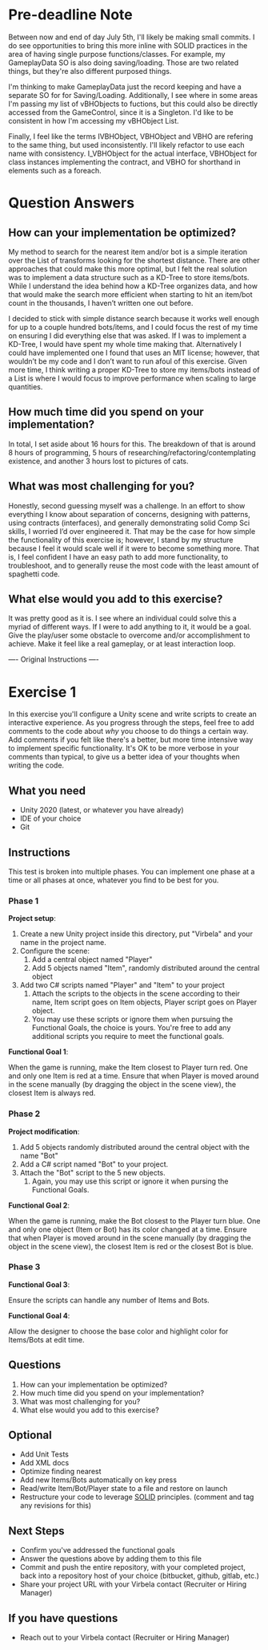 # Pre-deadline Note #

Between now and end of day July 5th, I'll likely be making small commits. I do see opportunities to bring this more inline with SOLID practices in the area of having single purpose functions/classes. For example, my GameplayData SO is also doing saving/loading. Those are two related things, but they're also different purposed things.

I'm thinking to make GameplayData just the record keeping and have a separate SO for for Saving/Loading. Additionally, I see where in some areas I'm passing my list of vBHObjects to fuctions, but this could also be directly accessed from the GameControl, since it is a Singleton. I'd like to be consistent in how I'm accessing my vBHObject List.

Finally, I feel like the terms IVBHObject, VBHObject and VBHO are refering to the same thing, but used inconsistently. I'll likely refactor to use each name with consistency. I_VBHObject for the actual interface, VBHObject for class instances implementing the contract, and VBHO for shorthand in elements such as a foreach.

# Question Answers #

## How can your implementation be optimized? ##

My method to search for the nearest item and/or bot is a simple iteration over the List of transforms looking for the shortest distance. There are other approaches that could make this more optimal, but I felt the real solution was to implement a data structure such as a KD-Tree to store items/bots. While I understand the idea behind how a KD-Tree organizes data, and how that would make the search more efficient when starting to hit an item/bot count in the thousands, I haven’t written one out before. 

I decided to stick with simple distance search because it works well enough for up to a couple hundred bots/items, and I could focus the rest of my time on ensuring I did everything else that was asked. If I was to implement a KD-Tree, I would have spent my whole time making that. Alternatively I could have implemented one I found that uses an MIT license; however, that wouldn’t be my code and I don’t want to run afoul of this exercise. Given more time, I think writing a proper KD-Tree to store my items/bots instead of a List is where I would focus to improve performance when scaling to large quantities.

## How much time did you spend on your implementation? ##

In total, I set aside about 16 hours for this. The breakdown of that is around 8 hours of programming, 5 hours of researching/refactoring/contemplating existence, and another 3 hours lost to pictures of cats.

## What was most challenging for you? ##

Honestly, second guessing myself was a challenge. In an effort to show everything I know about separation of concerns, designing with patterns, using contracts (interfaces), and generally demonstrating solid Comp Sci skills, I worried I’d over engineered it. That may be the case for how simple the functionality of this exercise is; however, I stand by my structure because I feel it would scale well if it were to become something more. That is, I feel confident I have an easy path to add more functionality, to troubleshoot, and to generally reuse the most code with the least amount of spaghetti code.

## What else would you add to this exercise? ##

It was pretty good as it is. I see where an individual could solve this a myriad of different ways. If I were to add anything to it, it would be a goal. Give the play/user some obstacle to overcome and/or accomplishment to achieve. Make it feel like a real gameplay, or at least interaction loop.

—- Original Instructions —-

# Exercise 1 #

In this exercise you'll configure a Unity scene and write scripts to create an interactive experience. As you progress through the steps, feel free to add comments to the code about *why* you choose to do things a certain way. Add comments if you felt like there's a better, but more time intensive way to implement specific functionality. It's OK to be more verbose in your comments than typical, to give us a better idea of your thoughts when writing the code.

## What you need ##

* Unity 2020 (latest, or whatever you have already)
* IDE of your choice
* Git

## Instructions ##

This test is broken into multiple phases. You can implement one phase at a time or all phases at once, whatever you find to be best for you.

### Phase 1 ###

**Project setup**:

 1. Create a new Unity project inside this directory, put "Virbela" and your name in the project name.
 1. Configure the scene:
     1. Add a central object named "Player"
     1. Add 5 objects named "Item", randomly distributed around the central object
 1. Add two C# scripts named "Player" and "Item" to your project
     1. Attach the scripts to the objects in the scene according to their name, Item script goes on Item objects, Player script goes on Player object.
     1. You may use these scripts or ignore them when pursuing the Functional Goals, the choice is yours. You're free to add any additional scripts you require to meet the functional goals.

**Functional Goal 1**:

When the game is running, make the Item closest to Player turn red. One and only one Item is red at a time. Ensure that when Player is moved around in the scene manually (by dragging the object in the scene view), the closest Item is always red.

### Phase 2 ###

**Project modification**:

 1. Add 5 objects randomly distributed around the central object with the name "Bot"
 1. Add a C# script named "Bot" to your project.
 1. Attach the "Bot" script to the 5 new objects.
     1. Again, you may use this script or ignore it when pursing the Functional Goals.

**Functional Goal 2**:

When the game is running, make the Bot closest to the Player turn blue. One and only one object (Item or Bot) has its color changed at a time. Ensure that when Player is moved around in the scene manually (by dragging the object in the scene view), the closest Item is red or the closest Bot is blue.

### Phase 3 ###

**Functional Goal 3**:

Ensure the scripts can handle any number of Items and Bots.

**Functional Goal 4**:

Allow the designer to choose the base color and highlight color for Items/Bots at edit time.

## Questions ##

 1. How can your implementation be optimized?
 1. How much time did you spend on your implementation?
 1. What was most challenging for you?
 1. What else would you add to this exercise?

## Optional ##

* Add Unit Tests
* Add XML docs
* Optimize finding nearest
* Add new Items/Bots automatically on key press
* Read/write Item/Bot/Player state to a file and restore on launch
* Restructure your code to leverage [SOLID](https://en.wikipedia.org/wiki/SOLID) principles. (comment and tag any revisions for this)

## Next Steps ##

* Confirm you've addressed the functional goals
* Answer the questions above by adding them to this file
* Commit and push the entire repository, with your completed project, back into a repository host of your choice (bitbucket, github, gitlab, etc.)
* Share your project URL with your Virbela contact (Recruiter or Hiring Manager)

## If you have questions ##

* Reach out to your Virbela contact (Recruiter or Hiring Manager)
